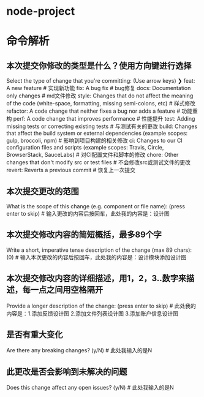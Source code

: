 # node-project

# 命令解析
## 本次提交你修改的类型是什么？使用方向键进行选择
Select the type of change that you're committing: (Use arrow keys)
❯ feat:     A new feature # 实现新功能
  fix:      A bug fix # bug修复
  docs:     Documentation only changes # md文件修改
  style:    Changes that do not affect the meaning of the code (white-space, formatting, missing semi-colons, etc)  # 样式修改
  refactor: A code change that neither fixes a bug nor adds a feature # 功能重构
  perf:     A code change that improves performance # 性能提升
  test:     Adding missing tests or correcting existing tests # 与测试有关的更改
  build:    Changes that affect the build system or external dependencies (example scopes: gulp, broccoli, npm) # 影响到项目构建的相关修改
  ci:       Changes to our CI configuration files and scripts (example scopes: Travis, Circle, BrowserStack, SauceLabs) # 对CI配置文件和脚本的修改
  chore:    Other changes that don't modify src or test files # 不会修改src或测试文件的更改
  revert:   Reverts a previous commit # 恢复上一次提交

## 本次提交更改的范围
What is the scope of this change (e.g. component or file name): (press enter to skip) # 输入更改的内容后按回车，此处我的内容是：设计图

## 本次提交修改内容的简短概括，最多89个字
 Write a short, imperative tense description of the change (max 89 chars):
 (0)   # 输入本次更改的内容后按回车，此处我的内容是：设计模块添加设计图
 
## 本次提交修改内容的详细描述，用1，2，3..数字来描述，每一点之间用空格隔开
Provide a longer description of the change: (press enter to skip) # 此处我的内容是：1.添加反馈设计图 2.添加文件列表设计图 3.添加账户信息设计图

## 是否有重大变化
Are there any breaking changes? (y/N) # 此处我输入的是N

## 此更改是否会影响到未解决的问题
Does this change affect any open issues? (y/N) # 此处我输入的是N
